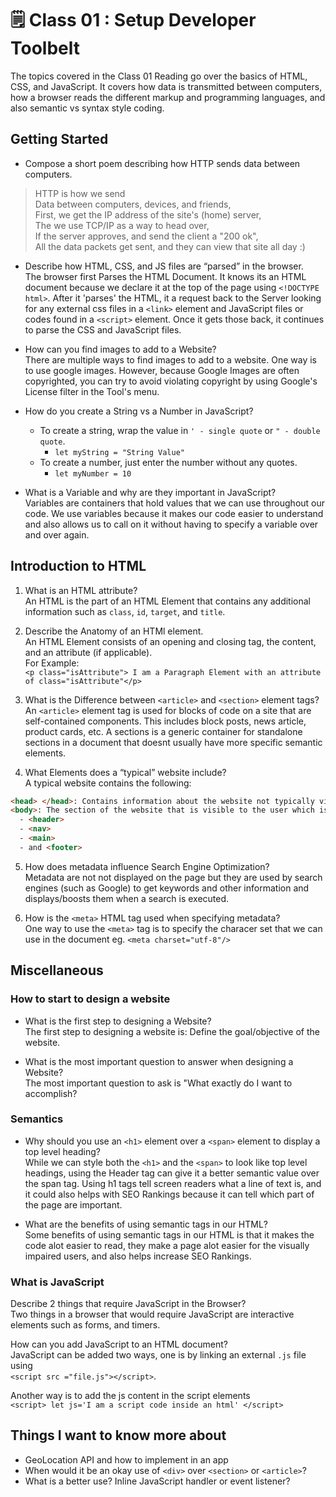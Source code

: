 # 🗒️ Class 01 : Setup Developer Toolbelt

The topics covered in the Class 01 Reading go over the basics of HTML, CSS, and JavaScript. It covers how data is transmitted between computers, how a browser reads the different markup and programming languages, and also semantic vs syntax style coding.

## Getting Started

- Compose a short poem describing how HTTP sends data between computers.  

> HTTP is how we send  
> Data between computers, devices, and friends,  
> First, we get the IP address of the site's (home) server,  
> The we use TCP/IP as a way to head over,  
> If the server approves, and send the client a "200 ok",  
> All the data packets get sent, and they can view that site all day :)  

- Describe how HTML, CSS, and JS files are “parsed” in the browser.  
The browser first Parses the HTML Document. It knows its an HTML document because we declare it at the top of the page using `<!DOCTYPE html>`. After it 'parses' the HTML, it a request back to the Server looking for any external css files in a `<link>` element and JavaScript files or codes found in a `<script>` element. Once it gets those back, it continues to parse the CSS and JavaScript files.

- How can you find images to add to a Website?  
There are multiple ways to find images to add to a website. One way is to use google images. However, because Google Images are often copyrighted, you can try to avoid violating copyright by using Google's License filter in the Tool's menu.

- How do you create a String vs a Number in JavaScript?
  - To create a string, wrap the value in `' - single quote` or `" - double quote`.
    - `let myString = "String Value"`
  - To create a number, just enter the number without any quotes.
    - `let myNumber = 10`

- What is a Variable and why are they important in JavaScript?  
Variables are containers that hold values that we can use throughout our code. We use variables because it makes our code easier to understand and also allows us to call on it without having to specify a variable over and over again.

## Introduction to HTML

1. What is an HTML attribute?  
An HTML is the part of an HTML Element that contains any additional information such as `class`, `id`, `target`, and `title`.

2. Describe the Anatomy of an HTMl element.  
An HTML Element consists of an opening and closing tag, the content, and an attribute (if applicable).  
For Example:  
`<p class="isAttribute"> I am a Paragraph Element with an attribute of class="isAttribute"</p>`

3. What is the Difference between `<article>` and `<section>` element tags?  
An `<article>` element tag is used for blocks of code on a site that are self-contained components. This includes block posts, news article, product cards, etc. A sections is a generic container for standalone sections in a document that doesnt usually have more specific semantic elements.

4. What Elements does a “typical” website include?  
A typical website contains the following:

``` html
<head> </head>: Contains information about the website not typically visible to the user.  
<body>: The section of the website that is visible to the user which is broken down into the following:   
  - <header>
  - <nav>
  - <main>
  - and <footer>
```

5. How does metadata influence Search Engine Optimization?  
Metadata are not not displayed on the page but they are used by search engines (such as Google) to get keywords and other information and displays/boosts them when a search is executed.

6. How is the `<meta>` HTML tag used when specifying metadata?  
One way to use the `<meta>` tag is to specify the characer set that we can use in the document eg. `<meta charset="utf-8"/>`

## Miscellaneous

### How to start to design a website

- What is the first step to designing a Website?  
The first step to designing a website is: Define the goal/objective of the website.

- What is the most important question to answer when designing a Website?  
The most important question to ask is "What exactly do I want to accomplish?

### Semantics

- Why should you use an `<h1>` element over a `<span>` element to display a top level heading?  
While we can style both the `<h1>` and the `<span>` to look like top level headings, using the Header tag can give it a better semantic value over the span tag. Using h1 tags tell screen readers what a line of text is, and it could also helps with SEO Rankings because it can tell which part of the page are important.

- What are the benefits of using semantic tags in our HTML?  
Some benefits of using semantic tags in our HTML is that it makes the code alot easier to read, they make a page alot easier for the visually impaired users, and also helps increase SEO Rankings.

### What is JavaScript

Describe 2 things that require JavaScript in the Browser?  
Two things in a browser that would require JavaScript are interactive elements such as forms, and timers.

How can you add JavaScript to an HTML document?  
JavaScript can be added two ways, one is by linking an external `.js` file  using  
`<script src ="file.js"></script>`.

Another way is to add the js content in the script elements  
`<script> let js='I am a script code inside an html' </script>`

## Things I want to know more about

- GeoLocation API and how to implement in an app
- When would it be an okay use of `<div>` over `<section>` or `<article>`?
- What is a better use? Inline JavaScript handler or event listener?
